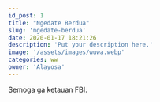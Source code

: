 ```yaml
---
id_post: 1
title: "Ngedate Berdua"
slug: 'ngedate-berdua'
date: 2020-01-17 18:21:26
description: 'Put your description here.'
image: '/assets/images/wuwa.webp'
categories: ww
owner: 'Alayosa'
---
```


Semoga ga ketauan FBI.
